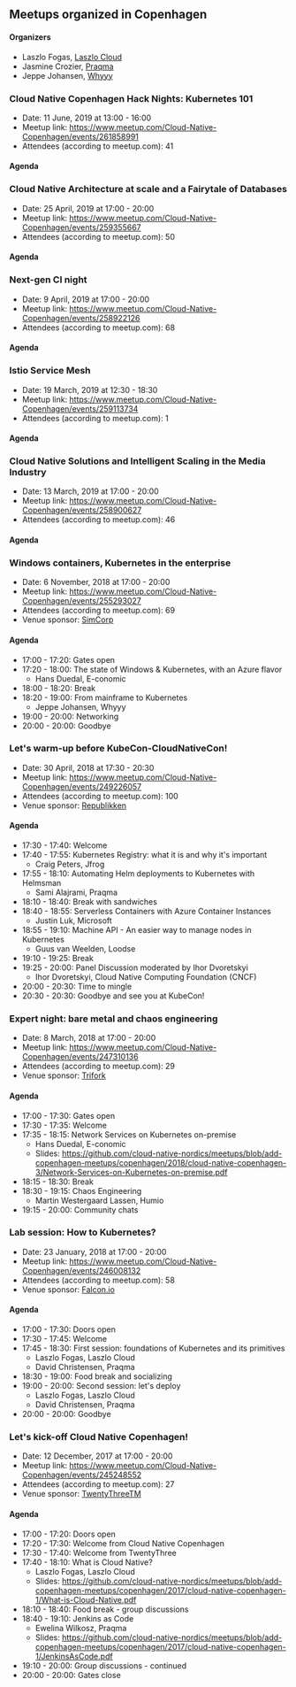 ## Meetups organized in Copenhagen

#### Organizers

 - Laszlo Fogas, [Laszlo Cloud](https://laszlo.cloud)
 - Jasmine Crozier, [Praqma](https://www.praqma.com/)
 - Jeppe Johansen, [Whyyy](https://whyyy.dk/)

### Cloud Native Copenhagen Hack Nights: Kubernetes 101

 - Date: 11 June, 2019 at 13:00 - 16:00
 - Meetup link: https://www.meetup.com/Cloud-Native-Copenhagen/events/261858991
 - Attendees (according to meetup.com): 41


#### Agenda


### Cloud Native Architecture at scale and a Fairytale of Databases

 - Date: 25 April, 2019 at 17:00 - 20:00
 - Meetup link: https://www.meetup.com/Cloud-Native-Copenhagen/events/259355667
 - Attendees (according to meetup.com): 50


#### Agenda


### Next-gen CI night

 - Date: 9 April, 2019 at 17:00 - 20:00
 - Meetup link: https://www.meetup.com/Cloud-Native-Copenhagen/events/258922126
 - Attendees (according to meetup.com): 68


#### Agenda


### Istio Service Mesh

 - Date: 19 March, 2019 at 12:30 - 18:30
 - Meetup link: https://www.meetup.com/Cloud-Native-Copenhagen/events/259113734
 - Attendees (according to meetup.com): 1


#### Agenda


### Cloud Native Solutions and Intelligent Scaling in the Media Industry

 - Date: 13 March, 2019 at 17:00 - 20:00
 - Meetup link: https://www.meetup.com/Cloud-Native-Copenhagen/events/258900627
 - Attendees (according to meetup.com): 46


#### Agenda


### Windows containers, Kubernetes in the enterprise

 - Date: 6 November, 2018 at 17:00 - 20:00
 - Meetup link: https://www.meetup.com/Cloud-Native-Copenhagen/events/255293027
 - Attendees (according to meetup.com): 69
 - Venue sponsor: [SimCorp](https://www.simcorp.com/)

#### Agenda

 - 17:00 - 17:20: Gates open 
 - 17:20 - 18:00: The state of Windows & Kubernetes, with an Azure flavor 
   - Hans Duedal, E-conomic
 - 18:00 - 18:20: Break 
 - 18:20 - 19:00: From mainframe to Kubernetes 
   - Jeppe Johansen, Whyyy
 - 19:00 - 20:00: Networking 
 - 20:00 - 20:00: Goodbye 

### Let's warm-up before KubeCon-CloudNativeCon!

 - Date: 30 April, 2018 at 17:30 - 20:30
 - Meetup link: https://www.meetup.com/Cloud-Native-Copenhagen/events/249226057
 - Attendees (according to meetup.com): 100
 - Venue sponsor: [Republikken](https://republikken.net/)

#### Agenda

 - 17:30 - 17:40: Welcome 
 - 17:40 - 17:55: Kubernetes Registry: what it is and why it's important 
   - Craig Peters, Jfrog
 - 17:55 - 18:10: Automating Helm deployments to Kubernetes with Helmsman 
   - Sami Alajrami, Praqma
 - 18:10 - 18:40: Break with sandwiches 
 - 18:40 - 18:55: Serverless Containers with Azure Container Instances 
   - Justin Luk, Microsoft
 - 18:55 - 19:10: Machine API - An easier way to manage nodes in Kubernetes 
   - Guus van Weelden, Loodse
 - 19:10 - 19:25: Break 
 - 19:25 - 20:00: Panel Discussion moderated by Ihor Dvoretskyi 
   - Ihor Dvoretskyi, Cloud Native Computing Foundation (CNCF)
 - 20:00 - 20:30: Time to mingle 
 - 20:30 - 20:30: Goodbye and see you at KubeCon! 

### Expert night: bare metal and chaos engineering

 - Date: 8 March, 2018 at 17:00 - 20:00
 - Meetup link: https://www.meetup.com/Cloud-Native-Copenhagen/events/247310136
 - Attendees (according to meetup.com): 29
 - Venue sponsor: [Trifork](https://trifork.com/)

#### Agenda

 - 17:00 - 17:30: Gates open 
 - 17:30 - 17:35: Welcome 
 - 17:35 - 18:15: Network Services on Kubernetes on-premise 
   - Hans Duedal, E-conomic
   - Slides: https://github.com/cloud-native-nordics/meetups/blob/add-copenhagen-meetups/copenhagen/2018/cloud-native-copenhagen-3/Network-Services-on-Kubernetes-on-premise.pdf
 - 18:15 - 18:30: Break 
 - 18:30 - 19:15: Chaos Engineering 
   - Martin Westergaard Lassen, Humio
 - 19:15 - 20:00: Community chats 

### Lab session: How to Kubernetes?

 - Date: 23 January, 2018 at 17:00 - 20:00
 - Meetup link: https://www.meetup.com/Cloud-Native-Copenhagen/events/246008132
 - Attendees (according to meetup.com): 58
 - Venue sponsor: [Falcon.io](https://www.falcon.io/)

#### Agenda

 - 17:00 - 17:30: Doors open 
 - 17:30 - 17:45: Welcome 
 - 17:45 - 18:30: First session: foundations of Kubernetes and its primitives 
   - Laszlo Fogas, Laszlo Cloud
   - David Christensen, Praqma
 - 18:30 - 19:00: Food break and socializing 
 - 19:00 - 20:00: Second session: let's deploy 
   - Laszlo Fogas, Laszlo Cloud
   - David Christensen, Praqma
 - 20:00 - 20:00: Goodbye 

### Let's kick-off Cloud Native Copenhagen!

 - Date: 12 December, 2017 at 17:00 - 20:00
 - Meetup link: https://www.meetup.com/Cloud-Native-Copenhagen/events/245248552
 - Attendees (according to meetup.com): 27
 - Venue sponsor: [TwentyThreeTM](https://www.twentythree.net/)

#### Agenda

 - 17:00 - 17:20: Doors open 
 - 17:20 - 17:30: Welcome from Cloud Native Copenhagen 
 - 17:30 - 17:40: Welcome from TwentyThree 
 - 17:40 - 18:10: What is Cloud Native? 
   - Laszlo Fogas, Laszlo Cloud
   - Slides: https://github.com/cloud-native-nordics/meetups/blob/add-copenhagen-meetups/copenhagen/2017/cloud-native-copenhagen-1/What-is-Cloud-Native.pdf
 - 18:10 - 18:40: Food break - group discussions 
 - 18:40 - 19:10: Jenkins as Code 
   - Ewelina Wilkosz, Praqma
   - Slides: https://github.com/cloud-native-nordics/meetups/blob/add-copenhagen-meetups/copenhagen/2017/cloud-native-copenhagen-1/JenkinsAsCode.pdf
 - 19:10 - 20:00: Group discussions - continued 
 - 20:00 - 20:00: Gates close 
